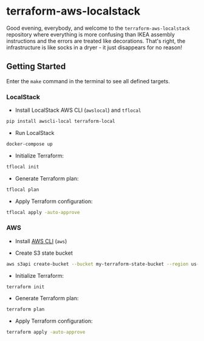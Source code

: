 # terraform-aws-localstack

Good evening, everybody, and welcome to the `terraform-aws-localstack` repository where everything is more confusing
than IKEA assembly instructions and the errors are treated like decorations. That's right, the infrastructure is like
socks in a dryer - it just disappears for no reason!

## Getting Started

Enter the `make` command in the terminal to see all defined targets.

### LocalStack

* Install LocalStack AWS CLI (`awslocal`) and `tflocal`

```bash
pip install awscli-local terraform-local
```

* Run LocalStack

```bash
docker-compose up
```

* Initialize Terraform:

```bash
tflocal init
```

* Generate Terraform plan:

```bash
tflocal plan
```

* Apply Terraform configuration:

```bash
tflocal apply -auto-approve
```

### AWS

* Install [AWS CLI](https://docs.aws.amazon.com/cli/latest/userguide/getting-started-install.html") (`aws`)

* Create S3 state bucket

```bash
aws s3api create-bucket --bucket my-terraform-state-bucket --region us-east-1
```

* Initialize Terraform:

```bash
terraform init
```

* Generate Terraform plan:

```bash
terraform plan
```

* Apply Terraform configuration:

```bash
terraform apply -auto-approve
```



